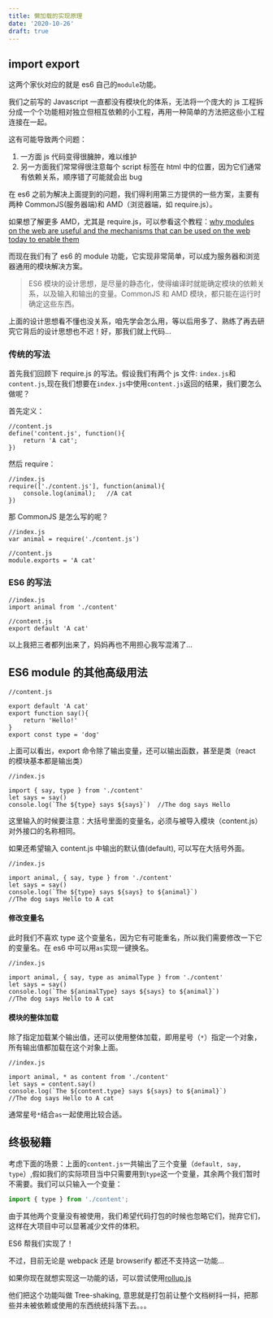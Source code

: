 ```yaml
---
title: 懒加载的实现原理
date: '2020-10-26'
draft: true
---
```


## import export

这两个家伙对应的就是 es6 自己的`module`功能。

我们之前写的 Javascript 一直都没有模块化的体系，无法将一个庞大的 js 工程拆分成一个个功能相对独立但相互依赖的小工程，再用一种简单的方法把这些小工程连接在一起。

这有可能导致两个问题：

1. 一方面 js 代码变得很臃肿，难以维护
2. 另一方面我们常常得很注意每个 script 标签在 html 中的位置，因为它们通常有依赖关系，顺序错了可能就会出 bug

在 es6 之前为解决上面提到的问题，我们得利用第三方提供的一些方案，主要有两种 CommonJS(服务器端)和 AMD（浏览器端，如 require.js）。

如果想了解更多 AMD，尤其是 require.js，可以参看这个教程：[why modules on the web are useful and the mechanisms that can be used on the web today to enable them](http://requirejs.org/docs/why.html)

而现在我们有了 es6 的 module 功能，它实现非常简单，可以成为服务器和浏览器通用的模块解决方案。

> ES6 模块的设计思想，是尽量的静态化，使得编译时就能确定模块的依赖关系，以及输入和输出的变量。CommonJS 和 AMD 模块，都只能在运行时确定这些东西。

上面的设计思想看不懂也没关系，咱先学会怎么用，等以后用多了、熟练了再去研究它背后的设计思想也不迟！好，那我们就上代码...

### 传统的写法

首先我们回顾下 require.js 的写法。假设我们有两个 js 文件: `index.js`和`content.js`,现在我们想要在`index.js`中使用`content.js`返回的结果，我们要怎么做呢？

首先定义：

```
//content.js
define('content.js', function(){
    return 'A cat';
})
```

然后 require：

```
//index.js
require(['./content.js'], function(animal){
    console.log(animal);   //A cat
})
```

那 CommonJS 是怎么写的呢？

```
//index.js
var animal = require('./content.js')

//content.js
module.exports = 'A cat'
```

### ES6 的写法

```
//index.js
import animal from './content'

//content.js
export default 'A cat'
```

以上我把三者都列出来了，妈妈再也不用担心我写混淆了...

## ES6 module 的其他高级用法

```
//content.js

export default 'A cat'
export function say(){
    return 'Hello!'
}
export const type = 'dog'
```

上面可以看出，export 命令除了输出变量，还可以输出函数，甚至是类（react 的模块基本都是输出类）

```
//index.js

import { say, type } from './content'
let says = say()
console.log(`The ${type} says ${says}`)  //The dog says Hello
```

这里输入的时候要注意：大括号里面的变量名，必须与被导入模块（content.js）对外接口的名称相同。

如果还希望输入 content.js 中输出的默认值(default), 可以写在大括号外面。

```
//index.js

import animal, { say, type } from './content'
let says = say()
console.log(`The ${type} says ${says} to ${animal}`)
//The dog says Hello to A cat
```

#### 修改变量名

此时我们不喜欢 type 这个变量名，因为它有可能重名，所以我们需要修改一下它的变量名。在 es6 中可以用`as`实现一键换名。

```
//index.js

import animal, { say, type as animalType } from './content'
let says = say()
console.log(`The ${animalType} says ${says} to ${animal}`)
//The dog says Hello to A cat
```

#### 模块的整体加载

除了指定加载某个输出值，还可以使用整体加载，即用星号（`*`）指定一个对象，所有输出值都加载在这个对象上面。

```
//index.js

import animal, * as content from './content'
let says = content.say()
console.log(`The ${content.type} says ${says} to ${animal}`)
//The dog says Hello to A cat
```

通常星号`*`结合`as`一起使用比较合适。

## 终极秘籍

考虑下面的场景：上面的`content.js`一共输出了三个变量（`default, say, type`）,假如我们的实际项目当中只需要用到`type`这一个变量，其余两个我们暂时不需要。我们可以只输入一个变量：

```js
import { type } from './content';
```

由于其他两个变量没有被使用，我们希望代码打包的时候也忽略它们，抛弃它们，这样在大项目中可以显著减少文件的体积。

ES6 帮我们实现了！

不过，目前无论是 webpack 还是 browserify 都还不支持这一功能...

如果你现在就想实现这一功能的话，可以尝试使用[rollup.js](http://rollupjs.org/)

他们把这个功能叫做 Tree-shaking, 意思就是打包前让整个文档树抖一抖，把那些并未被依赖或使用的东西统统抖落下去。。。
